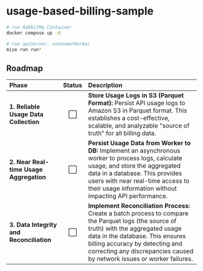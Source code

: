 # usage-based-billing-sample

```sh
# run RabbitMq Container
docker compose up -d

# run apiServer, consumerWorker
mise run run*
```

## Roadmap

| Phase | Status | Description |
| :--- | :---: | :--- |
| **1. Reliable Usage Data Collection** | ⬜️ | **Store Usage Logs in S3 (Parquet Format):** Persist API usage logs to Amazon S3 in Parquet format. This establishes a cost-effective, scalable, and analyzable "source of truth" for all billing data. |
| **2. Near Real-time Usage Aggregation** | ⬜️ | **Persist Usage Data from Worker to DB:** Implement an asynchronous worker to process logs, calculate usage, and store the aggregated data in a database. This provides users with near real-time access to their usage information without impacting API performance. |
| **3. Data Integrity and Reconciliation** | ⬜️ | **Implement Reconciliation Process:** Create a batch process to compare the Parquet logs (the source of truth) with the aggregated usage data in the database. This ensures billing accuracy by detecting and correcting any discrepancies caused by network issues or worker failures. |
